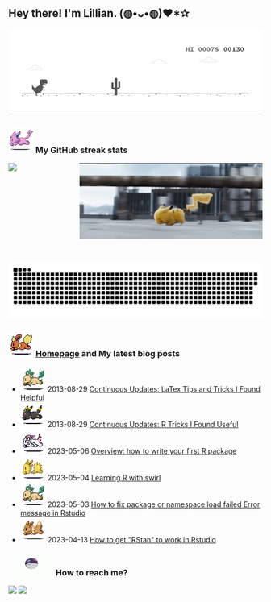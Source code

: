 <h2> Hey there! I'm Lillian. (◍•ᴗ•◍)❤*✰ </h2> 

![image](https://github.com/lli289/lli289/blob/main/dino.gif) 

### ![espeon](https://github.com/lli289/lli289/blob/main/assets/espeon.gif) My GitHub streak stats

<div>
  <div style="display: flex;">
    <img align=top src="https://github-readme-streak-stats.herokuapp.com?user=lli289&theme=transparent&hide_border=true&date_format=M%20j%5B%2C%20Y%5D" width="420"/>
    <img align=top src="https://github.com/lli289/lli289/blob/main/pika.gif" width="405" height="150"/>
  </div>
 </br>
</br>
 
  ![Snake animation](https://github.com/lli289/lli289/blob/main/assets/github-contribution-grid-snake.svg)  
</div>

### ![flareon](https://github.com/lli289/lli289/blob/main/assets/flareon.gif) [Homepage](https://lli289.github.io) and My latest blog posts
* ![leafeon](https://github.com/lli289/lli289/blob/main/assets/leafeon.gif) 2013-08-29 [Continuous Updates: LaTex Tips and Tricks I Found Helpful](https://lli289.github.io/posts/2023/08/blog-post-1/)
* ![umbreon](https://github.com/lli289/lli289/blob/main/assets/umbreon.gif) 2013-08-29 [Continuous Updates: R Tricks I Found Useful](https://lli289.github.io/posts/2023/04/blog-post-2/)
* ![sylveon](https://github.com/lli289/lli289/blob/main/assets/sylveon.gif) 2023-05-06 [Overview: how to write your first R package](https://lli289.github.io/posts/2023/05/blog-post-3/)
* ![jolteon](https://github.com/lli289/lli289/blob/main/assets/jolteon.gif) 2023-05-04 [Learning R with swirl](https://lli289.github.io/posts/2023/05/blog-post-2/)
* ![leafeon](https://github.com/lli289/lli289/blob/main/assets/leafeon.gif) 2023-05-03 [How to fix package or namespace load failed Error message in Rstudio](https://lli289.github.io/posts/2023/05/blog-post-1/)
* ![eevee](https://github.com/lli289/lli289/blob/main/assets/eevee.gif) 2023-04-13 [How to get "RStan" to work in Rstudio](https://lli289.github.io/posts/2023/04/blog-post-1/)

### <img src="https://github.com/lli289/lli289/blob/main/assets/ball.gif" width="90" height="40"> How to reach me? 
<a href = "mailto: lli289.git@gmail.com"><img src="https://img.shields.io/badge/-Gmail-%23333?style=for-the-badge&logo=gmail&logoColor=white" target="_blank"></a>  <a href = "mailto: lli289@uky.edu"><img src="https://img.shields.io/badge/Microsoft_Outlook-0078D4?style=for-the-badge&logo=microsoft-outlook&logoColor=white"></a>

